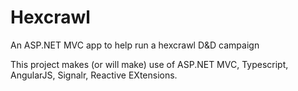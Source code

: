Hexcrawl
========

An ASP.NET MVC app to help run a hexcrawl D&amp;D campaign

This project makes (or will make) use of ASP.NET MVC, Typescript, AngularJS, Signalr, Reactive EXtensions.
